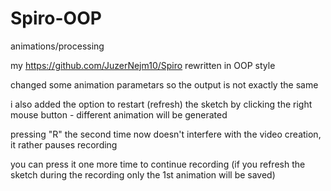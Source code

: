 # Spiro-OOP
animations/processing

my https://github.com/JuzerNejm10/Spiro rewritten in OOP style

changed some animation parametars so the output is not exactly the same

i also added the option to restart (refresh) the sketch by clicking the right mouse button - different animation will be generated

pressing "R" the second time now doesn't interfere with the video creation, it rather pauses recording

you can press it one more time to continue recording (if you refresh the sketch during the recording only the 1st animation will be saved)
